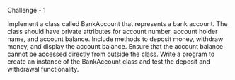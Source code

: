 Challenge - 1

Implement a class called BankAccount that represents a bank account. The class should have private attributes for account number, account holder name, and account balance. Include methods to deposit money, withdraw money, and display the account balance. Ensure that the account balance cannot be accessed directly from outside the class. Write a program to create an instance of the BankAccount class and test the deposit and withdrawal functionality. 